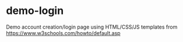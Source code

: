 # demo-login
Demo account creation/login page using HTML/CSS/JS templates from https://www.w3schools.com/howto/default.asp
